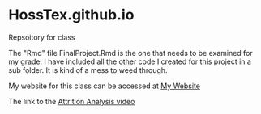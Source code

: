 # HossTex.github.io
Repsoitory for class

The "Rmd" file FinalProject.Rmd is the one that needs to be examined for my grade. I have included all the other code I created for this project in a sub folder. It is kind of a mess to weed through. 

My website for this class can be accessed at [My Website](https://hosstex.github.io/)

The link to the [Attrition Analysis video](https://youtu.be/1XWhjPP17Z8)
